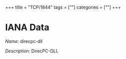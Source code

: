+++
title = "TCP/1844"
tags = [""]
categories = [""]
+++

# IANA Data

_Name:_ direcpc-dll

_Description:_ DirecPC-DLL

